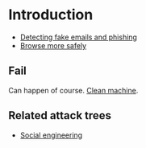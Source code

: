 # Introduction

* [Detecting fake emails and phishing](check-mail.md)
* [Browse more safely](browsing.md)

## Fail

Can happen of course. [Clean machine](../malware/README.md).

## Related attack trees

* [Social engineering](attack-trees:docs/social-engineering/README)